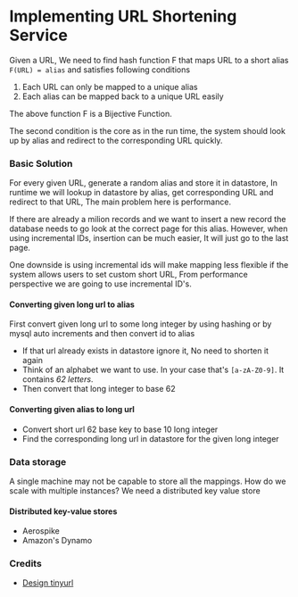 # Implementing URL Shortening Service

Given a URL, We need to find hash function F that maps URL to a short alias `F(URL) = alias` and satisfies following conditions

1. Each URL can only be mapped to a unique alias
2. Each alias can be mapped back to a unique URL easily

The above function F is a Bijective Function.

The second condition is the core as in the run time, the system should look up by alias and redirect to the corresponding URL quickly.

### Basic Solution

For every given URL, generate a random alias and store it in datastore, In runtime we will lookup in datastore by alias, get corresponding URL and redirect to that URL, The main problem here is performance.

If there are already a milion records and we want to insert a new record the database needs to go look at the correct page for this alias. However, when using incremental IDs, insertion can be much easier, It will just go to the last page.

One downside is using incremental ids will make mapping less flexible if the system allows users to set custom short URL, From performance perspective we are going to use incremental ID's.

#### Converting given long url to alias

First convert given long url to some long integer by using hashing or by mysql auto increments and then convert id to alias

* If that url already exists in datastore ignore it, No need to shorten it again
* Think of an alphabet we want to use. In your case that's `[a-zA-Z0-9]`. It contains _62 letters_.
* Then convert that long integer to base 62

#### Converting given alias to long url

* Convert short url 62 base key to base 10 long integer
* Find the corresponding long url in datastore for the given long integer

### Data storage

A single machine may not be capable to store all the mappings. How do we scale with multiple instances? We need a distributed key value store

#### Distributed key-value stores

* Aerospike
* Amazon's Dynamo

### Credits

* [Design tinyurl](http://blog.gainlo.co/index.php/2016/03/08/system-design-interview-question-create-tinyurl-system/)


